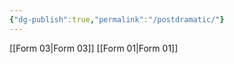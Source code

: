 ```yaml
---
{"dg-publish":true,"permalink":"/postdramatic/"}
---
```



[[Form 03\|Form 03]]
[[Form 01\|Form 01]]